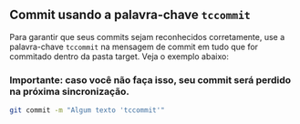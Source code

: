 ## Commit usando a palavra-chave `tccommit`

Para garantir que seus commits sejam reconhecidos corretamente, use a palavra-chave `tccommit` na mensagem de commit em tudo que for commitado dentro da pasta target. Veja o exemplo abaixo:

### Importante: caso você não faça isso, seu commit será perdido na próxima sincronização.

```bash
git commit -m "Algum texto 'tccommit'"